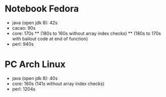 Notebook Fedora
===============
* java (open jdk 8): 42s
* cacao: 90s
* core: 170s
** (180s to 160s without array index checks)
** (180s to 170s with bailout code at end of function)
* perl: 940s

PC Arch Linux
=============
* java (open jdk 8): 40s
* core: 160s (141s without array index checks)
* perl: 1204s
